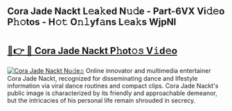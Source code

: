 ## Cora Jade Nackt L𝚎a𝚔ed N𝚞𝚍e - Part-6VX Vi𝚍𝚎o P𝚑𝚘tos - H𝚘𝚝 O𝚗𝚕yf𝚊ns L𝚎a𝚔s WjpNl

# <h2><a href="http://kf27b2f.oniu.top/?m=Cora+Jade+Nackt">🔗👉 🔴 Cora Jade Nackt P𝚑ot𝚘𝚜 V𝚒d𝚎o</a></h2>

[![Cora Jade Nackt Nu𝚍e𝚜](https://i.imgur.com/0qMVB7G.gif)](http://kf27b2f.oniu.top/?m=Cora+Jade+Nackt)
Online innovator and multimedia entertainer Cora Jade Nackt, recognized for disseminating dance and lifestyle information via viral dance routines and compact clips. Cora Jade Nackt's public image is characterized by its friendly and approachable demeanor, but the intricacies of his personal life remain shrouded in secrecy.  
